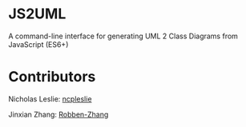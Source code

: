 # JS2UML

A command-line interface for generating UML 2 Class Diagrams from JavaScript (ES6+)


# Contributors

Nicholas Leslie: [ncpleslie](https://github.com/ncpleslie)


Jinxian Zhang: [Robben-Zhang](https://github.com/Robben-Zhang)
